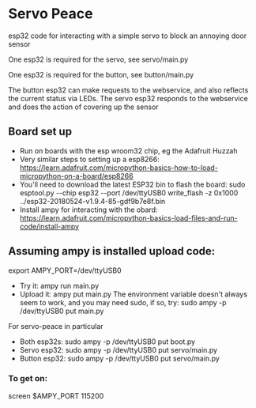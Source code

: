 # Servo Peace

esp32 code for interacting with a simple servo to block an annoying door sensor

One esp32 is required for the servo, see servo/main.py

One esp32 is required for the button, see button/main.py

The button esp32 can make requests to the webservice, and also reflects the current status via LEDs.
The servo esp32 responds to the webservice and does the action of covering up the sensor

## Board set up
 * Run on boards with the esp wroom32 chip, eg the Adafruit Huzzah
 * Very similar steps to setting up a esp8266:
  https://learn.adafruit.com/micropython-basics-how-to-load-micropython-on-a-board/esp8266
 * You'll need to download the latest ESP32 bin to flash the board:
  sudo esptool.py --chip esp32 --port /dev/ttyUSB0 write_flash -z 0x1000 ../esp32-20180524-v1.9.4-85-gdf9b7e8f.bin
 * Install ampy for interacting with the obard:
  https://learn.adafruit.com/micropython-basics-load-files-and-run-code/install-ampy

## Assuming ampy is installed upload code:
export AMPY_PORT=/dev/ttyUSB0
 * Try it:
   ampy run main.py
 * Upload it:
   ampy put main.py
The environment variable doesn't always seem to work, and you may need sudo, if so, try:
  sudo ampy -p /dev/ttyUSB0 put main.py
  
For servo-peace in particular

* Both esp32s:
  sudo ampy -p /dev/ttyUSB0 put boot.py
* Servo esp32:
  sudo ampy -p /dev/ttyUSB0 put servo/main.py
* Button esp32:
  sudo ampy -p /dev/ttyUSB0 put servo/main.py
  
### To get on:
screen $AMPY_PORT 115200
